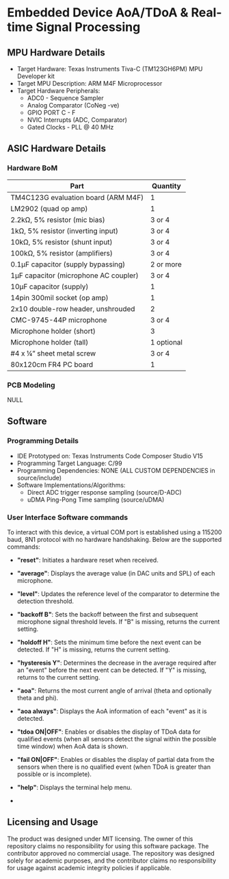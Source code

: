 # Embedded Device AoA/TDoA & Real-time Signal Processing

## MPU Hardware Details 
- Target Hardware: Texas Instruments Tiva-C (TM123GH6PM) MPU Developer kit 
- Target MPU Description: ARM M4F Microprocessor 
- Target Hardware Peripherals: 
  - ADC0 - Sequence Sampler 
  - Analog Comparator (CoNeg -ve) 
  - GPIO PORT C - F 
  - NVIC Interrupts (ADC, Comparator) 
  - Gated Clocks - PLL @ 40 MHz 

## ASIC Hardware Details
### Hardware BoM
| Part                                      | Quantity |
|-------------------------------------------|----------|
| TM4C123G evaluation board (ARM M4F)      | 1        |
| LM2902 (quad op amp)                      | 1        |
| 2.2kΩ, 5% resistor (mic bias)            | 3 or 4   |
| 1kΩ, 5% resistor (inverting input)       | 3 or 4   |
| 10kΩ, 5% resistor (shunt input)          | 3 or 4   |
| 100kΩ, 5% resistor (amplifiers)          | 3 or 4   |
| 0.1μF capacitor (supply bypassing)        | 2 or more|
| 1μF capacitor (microphone AC coupler)    | 3 or 4   |
| 10μF capacitor (supply)                   | 1        |
| 14pin 300mil socket (op amp)             | 1        |
| 2x10 double-row header, unshrouded        | 2        |
| CMC-9745-44P microphone                   | 3 or 4   |
| Microphone holder (short)                 | 3        |
| Microphone holder (tall)                  | 1 optional|
| #4 x ¼” sheet metal screw                 | 3 or 4   |
| 80x120cm FR4 PC board                     | 1        |
### PCB Modeling
NULL

## Software
### Programming Details 
- IDE Prototyped on: Texas Instruments Code Composer Studio V15 
- Programming Target Language: C/99 
- Programming Dependencies: NONE (ALL CUSTOM DEPENDENCIES in source/include)
- Software Implementations/Algorithms:
    - Direct ADC trigger response sampling (source/D-ADC)
    - uDMA Ping-Pong Time sampling (source/uDMA) 
### User Interface Software commands
To interact with this device, a virtual COM port is established using a 115200 baud, 8N1 protocol with no hardware handshaking. Below are the supported commands:

- **"reset"**: Initiates a hardware reset when received.
  
- **"average"**: Displays the average value (in DAC units and SPL) of each microphone.

- **"level"**: Updates the reference level of the comparator to determine the detection threshold.

- **"backoff B"**: Sets the backoff between the first and subsequent microphone signal threshold levels. If "B" is missing, returns the current setting.

- **"holdoff H"**: Sets the minimum time before the next event can be detected. If "H" is missing, returns the current setting.

- **"hysteresis Y"**: Determines the decrease in the average required after an "event" before the next event can be detected. If "Y" is missing, returns to the current setting.

- **"aoa"**: Returns the most current angle of arrival (theta and optionally theta and phi).

- **"aoa always"**: Displays the AoA information of each "event" as it is detected.

- **"tdoa ON|OFF"**: Enables or disables the display of TDoA data for qualified events (when all sensors detect the signal within the possible time window) when AoA data is shown.

- **"fail ON|OFF"**: Enables or disables the display of partial data from the sensors when there is no qualified event (when TDoA is greater than possible or is incomplete).

- **"help"**: Displays the terminal help menu.
- 
## Licensing and Usage 
The product was designed under MIT licensing. The owner of this repository claims no responsibility for using this software package. The contributor approved no commercial usage. The repository was designed solely for academic purposes, and the contributor claims no responsibility for usage against academic integrity policies if applicable.
